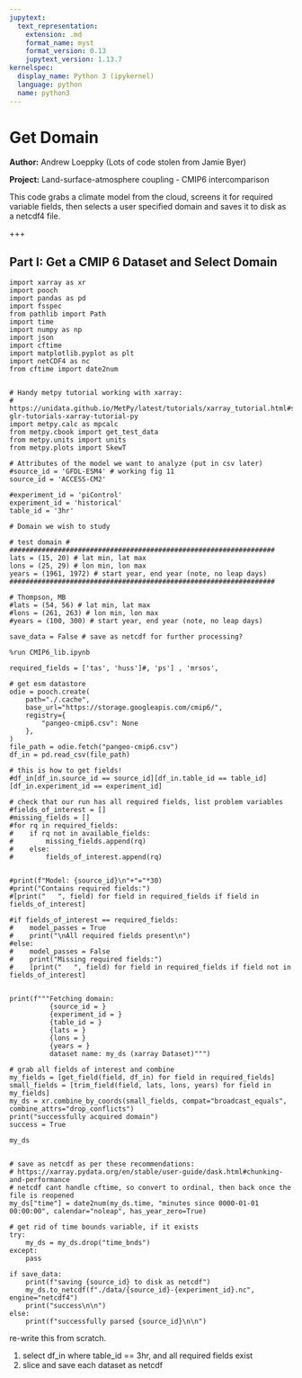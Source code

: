 ```yaml
---
jupytext:
  text_representation:
    extension: .md
    format_name: myst
    format_version: 0.13
    jupytext_version: 1.13.7
kernelspec:
  display_name: Python 3 (ipykernel)
  language: python
  name: python3
---
```


# Get Domain

**Author:** Andrew Loeppky (Lots of code stolen from Jamie Byer)

**Project:** Land-surface-atmosphere coupling - CMIP6 intercomparison 

This code grabs a climate model from the cloud, screens it for required variable fields, then selects a user specified domain and saves it to disk as a netcdf4 file.

+++

## Part I: Get a CMIP 6 Dataset and Select Domain

```{code-cell} ipython3
import xarray as xr
import pooch
import pandas as pd
import fsspec
from pathlib import Path
import time
import numpy as np
import json
import cftime
import matplotlib.pyplot as plt
import netCDF4 as nc
from cftime import date2num


# Handy metpy tutorial working with xarray:
# https://unidata.github.io/MetPy/latest/tutorials/xarray_tutorial.html#sphx-glr-tutorials-xarray-tutorial-py
import metpy.calc as mpcalc
from metpy.cbook import get_test_data
from metpy.units import units
from metpy.plots import SkewT
```

```{code-cell} ipython3
# Attributes of the model we want to analyze (put in csv later)
#source_id = 'GFDL-ESM4' # working fig 11
source_id = 'ACCESS-CM2'

#experiment_id = 'piControl'
experiment_id = 'historical'
table_id = '3hr'

# Domain we wish to study

# test domain #
##################################################################
lats = (15, 20) # lat min, lat max
lons = (25, 29) # lon min, lon max
years = (1961, 1972) # start year, end year (note, no leap days)
##################################################################

# Thompson, MB
#lats = (54, 56) # lat min, lat max
#lons = (261, 263) # lon min, lon max
#years = (100, 300) # start year, end year (note, no leap days)

save_data = False # save as netcdf for further processing?
```

```{code-cell} ipython3
%run CMIP6_lib.ipynb
```

```{code-cell} ipython3
required_fields = ['tas', 'huss']#, 'ps'] , 'mrsos', 
```

```{code-cell} ipython3
# get esm datastore
odie = pooch.create(
    path="./.cache",
    base_url="https://storage.googleapis.com/cmip6/",
    registry={
        "pangeo-cmip6.csv": None
    },
)
file_path = odie.fetch("pangeo-cmip6.csv")
df_in = pd.read_csv(file_path)
```

```{code-cell} ipython3
# this is how to get fields!
#df_in[df_in.source_id == source_id][df_in.table_id == table_id][df_in.experiment_id == experiment_id]
```

```{code-cell} ipython3
# check that our run has all required fields, list problem variables
#fields_of_interest = []
#missing_fields = []
#for rq in required_fields:
#    if rq not in available_fields:
#        missing_fields.append(rq)
#    else:
#        fields_of_interest.append(rq)


#print(f"Model: {source_id}\n"+"="*30)
#print("Contains required fields:")
#[print("   ", field) for field in required_fields if field in fields_of_interest]

#if fields_of_interest == required_fields:
#    model_passes = True
#    print("\nAll required fields present\n")
#else: 
#    model_passes = False
#    print("Missing required fields:")
#    [print("   ", field) for field in required_fields if field not in fields_of_interest]
        
```

```{code-cell} ipython3
print(f"""Fetching domain:
          {source_id = }
          {experiment_id = }
          {table_id = }
          {lats = }
          {lons = }
          {years = }
          dataset name: my_ds (xarray Dataset)""")
```

```{code-cell} ipython3
# grab all fields of interest and combine
my_fields = [get_field(field, df_in) for field in required_fields]
small_fields = [trim_field(field, lats, lons, years) for field in my_fields]
my_ds = xr.combine_by_coords(small_fields, compat="broadcast_equals", combine_attrs="drop_conflicts")
print("successfully acquired domain")
success = True
```

```{code-cell} ipython3
my_ds
```

```{code-cell} ipython3

```

```{code-cell} ipython3
# save as netcdf as per these recommendations:
# https://xarray.pydata.org/en/stable/user-guide/dask.html#chunking-and-performance
# netcdf cant handle cftime, so convert to ordinal, then back once the file is reopened
my_ds["time"] = date2num(my_ds.time, "minutes since 0000-01-01 00:00:00", calendar="noleap", has_year_zero=True)

# get rid of time bounds variable, if it exists
try:
    my_ds = my_ds.drop("time_bnds")
except:
    pass
```

```{code-cell} ipython3
if save_data:
    print(f"saving {source_id} to disk as netcdf")
    my_ds.to_netcdf(f"./data/{source_id}-{experiment_id}.nc", engine="netcdf4")
    print("success\n\n")
else:
    print(f"successfully parsed {source_id}\n\n")
```

re-write this from scratch. 

1) select df_in where table_id == 3hr, and all required fields exist
2) slice and save each dataset as netcdf
